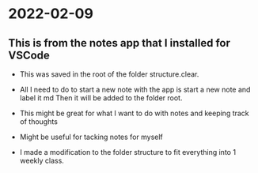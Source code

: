 # 2022-02-09

## This is from the notes app that I installed for VSCode

* This was saved in the root of the folder structure.clear.

* All I need to do to start a new note with the app is start a new note and label it md Then it will be added to the folder root.

* This might be great for what I want to do with notes and keeping track of thoughts

* Might be useful for tacking notes for myself

* I made a modification to the folder structure to fit everything into 1 weekly class.
